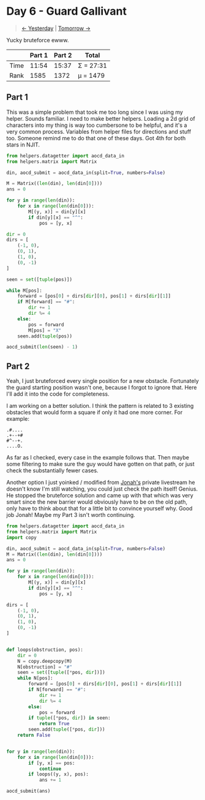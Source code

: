 # Day 6 - Guard Gallivant

> [<- Yesterday](5.md) | [Tomorrow ->](7.md)

Yucky bruteforce ewww.

|      | Part 1 | Part 2 | Total     |
|------|--------|--------|-----------|
| Time | 11:54  | 15:37  | Σ = 27:31 |
| Rank | 1585   | 1372   | μ = 1479  |

## Part 1

This was a simple problem that took me too long since I was using my helper. Sounds familiar. I need to make better helpers. Loading a 2d grid of characters into my thing is way too cumbersone to be helpful, and it's a very common process. Variables from helper files for directions and stuff too. Someone remind me to do that one of these days. Got 4th for both stars in NJIT.

```python
from helpers.datagetter import aocd_data_in
from helpers.matrix import Matrix

din, aocd_submit = aocd_data_in(split=True, numbers=False)

M = Matrix((len(din), len(din[0])))
ans = 0

for y in range(len(din)):
    for x in range(len(din[0])):
        M[(y, x)] = din[y][x]
        if din[y][x] == "^":
            pos = [y, x]

dir = 0
dirs = [
    (-1, 0),
    (0, 1),
    (1, 0),
    (0, -1)
]

seen = set([tuple(pos)])

while M[pos]:
    forward = [pos[0] + dirs[dir][0], pos[1] + dirs[dir][1]]
    if M[forward] == "#":
        dir += 1
        dir %= 4
    else:
        pos = forward
        M[pos] = "X"
    seen.add(tuple(pos))

aocd_submit(len(seen) - 1)
```

## Part 2

Yeah, I just bruteforced every single position for a new obstacle. Fortunately the guard starting position wasn't one, because I forgot to ignore that. Here I'll add it into the code for completeness.

I am working on a better solution. I think the pattern is related to 3 existing obstacles that would form a square if only it had one more corner. For example:

```
.#....
.+--+#
#^--+.
....O.
```

As far as I checked, every case in the example follows that. Then maybe some filtering to make sure the guy would have gotten on that path, or just check the substantially fewer cases.

Another option I just yoinked / modified from [Jonah's](https://github.com/engjonah/) private livestream he doesn't know I'm still watching, you could just check the path itself! Genius. He stopped the bruteforce solution and came up with that which was very smart since the new barrier would obviously have to be on the old path, only have to think about that for a little bit to convince yourself why. Good job Jonah! Maybe my Part 3 isn't worth continuing.

```python
from helpers.datagetter import aocd_data_in
from helpers.matrix import Matrix
import copy

din, aocd_submit = aocd_data_in(split=True, numbers=False)
M = Matrix((len(din), len(din[0])))
ans = 0

for y in range(len(din)):
    for x in range(len(din[0])):
        M[(y, x)] = din[y][x]
        if din[y][x] == "^":
            pos = [y, x]

dirs = [
    (-1, 0),
    (0, 1),
    (1, 0),
    (0, -1)
]


def loops(obstruction, pos):
    dir = 0
    N = copy.deepcopy(M)
    N[obstruction] = "#"
    seen = set([tuple([*pos, dir])])
    while N[pos]:
        forward = [pos[0] + dirs[dir][0], pos[1] + dirs[dir][1]]
        if N[forward] == "#":
            dir += 1
            dir %= 4
        else:
            pos = forward
        if tuple([*pos, dir]) in seen:
            return True
        seen.add(tuple([*pos, dir]))
    return False


for y in range(len(din)):
    for x in range(len(din[0])):
        if [y, x] == pos:
            continue
        if loops((y, x), pos):
            ans += 1

aocd_submit(ans)
```
